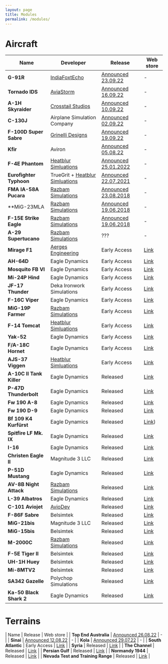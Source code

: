 ```yaml
---
layout: page
title: Modules
permalink: /modules/
---
```


# Aircraft

| Name | Developer | Release | Web store |
| ---- | -------- | ------- | ---- |
| **G-91R** | [IndiaFoxtEcho](http://indiafoxtecho.blogspot.com/) | [Announced 23.09.22](https://www.digitalcombatsimulator.com/en/news/2022-09-24/) | - |
| **Tornado IDS** | [AviaStorm](https://aviastorm.com/) | [Announced 16.09.22](https://www.digitalcombatsimulator.com/en/news/2022-09-16/) | - |
| **A-1H Skyraider** | [Crosstail Studios](https://www.crosstailstudios.com/) | [Announced 10.09.22](https://www.digitalcombatsimulator.com/en/news/2022-09-10/) | - |
| **C-130J** | Airplane Simulation Company | [Announced 02.09.22](https://www.digitalcombatsimulator.com/en/news/2022-09-02/) | - |
| **F-100D Super Sabre** | [Grinelli Designs](https://grinnellidesigns.com/#) | [Announced 19.09.22](https://www.digitalcombatsimulator.com/en/news/2022-08-19/) | - |
| **Kfir** | Aviron | [Announced 05.08.22](https://www.digitalcombatsimulator.com/en/news/2022-08-05/) | - |
| **F-4E Phantom** | [Heatblur Simluations](https://store.heatblur.com/) | [Announced 25.01.2022](https://forum.dcs.world/topic/291775-announcing-the-f-4-phantom-for-dcs-world/) | - |
| **Eurofighter Typhoon** | TrueGrit + [Heatblur Simluations](https://store.heatblur.com/) | [Announced 22.07.2021](https://www.facebook.com/heatblur/posts/-we-are-incredibly-proud-to-announce-that-dcs-eurofighter-and-truegrit-are-joini/1802616486592628/) | - |
| **FMA IA-58A Pucara** | [Razbam Simulations](https://www.razbamsimulationsllc.com/) | [Announced 23.08.2018](https://stormbirds.blog/2018/08/23/razbam-shows-early-falklands-map-f-15e-seat-pucara-more/) | - |
| **MiG-23MLA | [Razbam Simulations](https://www.razbamsimulationsllc.com/) | [Announced 19.06.2018](https://stormbirds.blog/2018/06/19/a-day-of-razbam-dcs-surprises/) | - |
| **F-15E Strike Eagle** | [Razbam Simulations](https://www.razbamsimulationsllc.com/) | [Announced 19.06.2018](https://stormbirds.blog/2018/06/19/a-day-of-razbam-dcs-surprises/) | - |
| **A-29 Supertucano** | [Razbam Simulations](https://www.razbamsimulationsllc.com/) | ??? | - |
| **Mirage F1** | [Aerges Engineering](http://aergesengineering.com/) | Early Access | [Link](https://www.digitalcombatsimulator.com/en/shop/modules/mirage/) |
| **AH-64D** | Eagle Dynamics | Early Access | [Link](https://www.digitalcombatsimulator.com/en/shop/modules/ah-64d/) |
| **Mosquito FB VI** | Eagle Dynamics | Early Access | [Link](https://www.digitalcombatsimulator.com/en/shop/modules/mosquito/) |
| **Mi-24P Hind** | Eagle Dynamics | Early Access | [Link](https://www.digitalcombatsimulator.com/en/shop/modules/hind/) |
| **JF-17 Thunder** | Deka Ironwork Simulations | Early Access | [Link](https://www.digitalcombatsimulator.com/en/shop/modules/thunder/) |
| **F-16C Viper** | Eagle Dynamics | Early Access | [Link](https://www.digitalcombatsimulator.com/en/shop/modules/viper/) |
| **MiG-19P Farmer** | [Razbam Simulations](https://www.razbamsimulationsllc.com/) | Early Access | [Link](https://www.digitalcombatsimulator.com/en/shop/modules/farmer/) |
| **F-14 Tomcat** | [Heatblur Simluations](https://store.heatblur.com/) | Early Access | [Link](https://www.digitalcombatsimulator.com/en/shop/modules/tomcat/) |
| **Yak-52** | Eagle Dynamics | Early Access | [Link](https://www.digitalcombatsimulator.com/en/shop/modules/yak52/) |
| **F/A-18C Hornet** | Eagle Dynamics | Early Access | [Link](https://www.digitalcombatsimulator.com/en/shop/modules/hornet/) |
| **AJS-37 Viggen** | [Heatblur Simluations](https://store.heatblur.com/) | Early Access | [Link](https://www.digitalcombatsimulator.com/en/shop/modules/viggen/) |
| **A-10C II Tank Killer** | Eagle Dynamics | Released | [Link](https://www.digitalcombatsimulator.com/en/shop/modules/tank_killer/) |
| **P-47D Thunderbolt** | Eagle Dynamics | Released | [Link](https://www.digitalcombatsimulator.com/en/shop/modules/thunderbolt/) |
| **Fw 190 A-8** | Eagle Dynamics | Released | [Link](https://www.digitalcombatsimulator.com/en/shop/modules/anton/) |
| **Fw 190 D-9** | Eagle Dynamics | Released | [Link](https://www.digitalcombatsimulator.com/en/shop/modules/dora/) |
| **Bf 109 K4 Kurfürst** | Eagle Dynamics | Released | [Link](https://www.digitalcombatsimulator.com/en/shop/modules/kurfurst/)) |
| **Spitfire LF Mk. IX** | Eagle Dynamics | Released | [Link](https://www.digitalcombatsimulator.com/en/shop/modules/spitfire/) |
| **I-16** | Eagle Dynamics | Released | [Link](https://www.digitalcombatsimulator.com/en/shop/modules/i-16/) |
| **Christen Eagle II** | Magnitude 3 LLC | Released | [Link](https://www.digitalcombatsimulator.com/en/shop/modules/christen_eagle/) |
| **P-51D Mustang** | Eagle Dynamics | Released | [Link](https://www.digitalcombatsimulator.com/en/shop/modules/dcs_p51d_mustang/) |
| **AV-8B Night Attack**  | [Razbam Simulations](https://www.razbamsimulationsllc.com/) | Released | [Link](https://www.digitalcombatsimulator.com/en/shop/modules/av8bna/) |
| **L-39 Albatros** | Eagle Dynamics | Released | [Link](https://www.digitalcombatsimulator.com/en/shop/modules/albatros/) |
| **C-101 Aviojet** | [AvioDev](http://www.aviodev.com/?lang=en) | Released | [Link](https://www.digitalcombatsimulator.com/en/shop/modules/aviojet/) |
| **F-86F Sabre** | Belsimtek | Released | [Link](https://www.digitalcombatsimulator.com/en/shop/modules/sabre/) |
| **MiG-21bis** | Magnitude 3 LLC | Released | [Link](https://www.digitalcombatsimulator.com/en/shop/modules/mig21bis/) |
| **MiG-15bis** | Belsimtek | Released | [Link](https://www.digitalcombatsimulator.com/en/shop/modules/mig15bis/) |
| **M-2000C** | [Razbam Simulations](https://www.razbamsimulationsllc.com/) | Released | [Link](https://www.digitalcombatsimulator.com/en/shop/modules/m2000c/) |
| **F-5E Tiger II** | Belsimtek | Released | [Link](https://www.digitalcombatsimulator.com/en/shop/modules/tiger/) |
| **UH-1H Huey** | Belsimtek | Released | [Link](https://www.digitalcombatsimulator.com/en/shop/modules/dcs_uh1h_huey/) |
| **Mi-8MTV2** | Belsimtek | Released | [Link](https://www.digitalcombatsimulator.com/en/shop/modules/dcs_mi8mtv2_magnificent_eight/) |
| **SA342 Gazelle** | Polychop Simulations | Released | [Link](https://www.digitalcombatsimulator.com/en/shop/modules/gazelle/) |
| **Ka-50 Black Shark 2** | Eagle Dynamics | Released | [Link](https://www.digitalcombatsimulator.com/en/shop/modules/dcs_black_shark_2/) |


# Terrains

| Name | Release | Web store |
| **Top End Australia** | [Announced 26.08.22](https://www.digitalcombatsimulator.com/en/news/2022-08-27/) | - |
| **Sinai** | [Announced 12.08.22](https://www.digitalcombatsimulator.com/en/news/2022-08-12/) | - |
| **Kola** | [Announced 29.07.22](https://www.digitalcombatsimulator.com/en/news/2022-07-29/) | - |
| **South Atlantic** | Early Access | [Link](https://www.digitalcombatsimulator.com/en/shop/terrains/south_atlantic_terrain/) |
| **Syria** | Released | [Link](https://www.digitalcombatsimulator.com/en/shop/terrains/syria_terrain/) |
| **The Channel** | Released | [Link](https://www.digitalcombatsimulator.com/en/shop/terrains/the_channel_terrain/) |
| **Persian Gulf** | Released | [Link](https://www.digitalcombatsimulator.com/en/shop/terrains/persiangulf_terrain/) |
| **Normandy 1944** | Released | [Link](https://www.digitalcombatsimulator.com/en/shop/terrains/normandy_terrain/) |
| **Nevada Test and Training Range** | Released | [Link](https://www.digitalcombatsimulator.com/en/shop/terrains/nttr_terrain/) |
